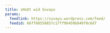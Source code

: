 ```yaml
---
title: sHoUt wid Suvayu
params:
  feedlink: https://suvayu.wordpress.com/feed/
  feedid: 66ff08558857c17ff96459b840f0c6d7
---
```

